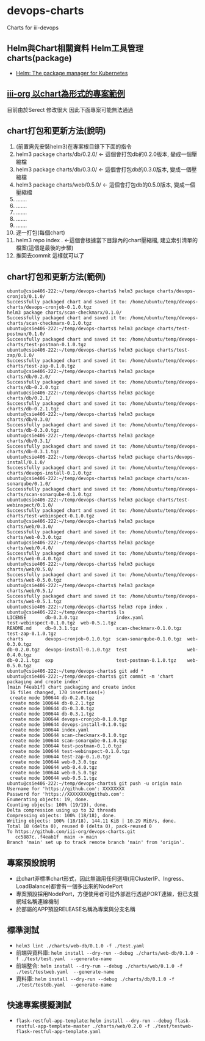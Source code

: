 # devops-charts
Charts for iii-devops

## Helm與Chart相關資料 Helm工具管理charts(package)
* [Helm: The package manager for Kubernetes](https://helm.sh/)

## [iii-org 以chart為形式的專案範例](https://github.com/iii-org/devops-charts/wiki/iii-org-%E4%BB%A5chart%E7%82%BA%E5%BD%A2%E5%BC%8F%E7%9A%84%E5%B0%88%E6%A1%88%E7%AF%84%E4%BE%8B)
目前由於Serect 修改很大 因此下面專案可能無法通過

## chart打包和更新方法(說明)
1. (前置需先安裝helm3)在專案根目錄下下面的指令
2. helm3 package charts/db/0.2.0/ <- 這個會打包db的0.2.0版本, 變成一個壓縮檔
3. helm3 package charts/db/0.3.0/ <- 這個會打包db的0.3.0版本, 變成一個壓縮檔
2. helm3 package charts/web/0.5.0/ <- 這個會打包db的0.5.0版本, 變成一個壓縮檔
3. .......
4. .......
5. .......
6. .......
7. .......
8. 逐一打包(每個chart)
9. helm3 repo index . <-這個會根據當下目錄內的chart壓縮檔, 建立索引清單的檔案(這個是最後的步驟)
10. 推回去commit 這樣就可以了
## chart打包和更新方法(範例)
```shell
ubuntu@csie406-222:~/temp/devops-charts$ helm3 package charts/devops-cronjob/0.1.0/
Successfully packaged chart and saved it to: /home/ubuntu/temp/devops-charts/devops-cronjob-0.1.0.tgz
helm3 package charts/scan-checkmarx/0.1.0/
Successfully packaged chart and saved it to: /home/ubuntu/temp/devops-charts/scan-checkmarx-0.1.0.tgz
ubuntu@csie406-222:~/temp/devops-charts$ helm3 package charts/test-postman/0.1.0/
Successfully packaged chart and saved it to: /home/ubuntu/temp/devops-charts/test-postman-0.1.0.tgz
ubuntu@csie406-222:~/temp/devops-charts$ helm3 package charts/test-zap/0.1.0/
Successfully packaged chart and saved it to: /home/ubuntu/temp/devops-charts/test-zap-0.1.0.tgz
ubuntu@csie406-222:~/temp/devops-charts$ helm3 package charts/db/0.2.0/
Successfully packaged chart and saved it to: /home/ubuntu/temp/devops-charts/db-0.2.0.tgz
ubuntu@csie406-222:~/temp/devops-charts$ helm3 package charts/db/0.2.1/
Successfully packaged chart and saved it to: /home/ubuntu/temp/devops-charts/db-0.2.1.tgz
ubuntu@csie406-222:~/temp/devops-charts$ helm3 package charts/db/0.3.0/
Successfully packaged chart and saved it to: /home/ubuntu/temp/devops-charts/db-0.3.0.tgz
ubuntu@csie406-222:~/temp/devops-charts$ helm3 package charts/db/0.3.1/
Successfully packaged chart and saved it to: /home/ubuntu/temp/devops-charts/db-0.3.1.tgz
ubuntu@csie406-222:~/temp/devops-charts$ helm3 package charts/devops-install/0.1.0/
Successfully packaged chart and saved it to: /home/ubuntu/temp/devops-charts/devops-install-0.1.0.tgz
ubuntu@csie406-222:~/temp/devops-charts$ helm3 package charts/scan-sonarqube/0.1.0/
Successfully packaged chart and saved it to: /home/ubuntu/temp/devops-charts/scan-sonarqube-0.1.0.tgz
ubuntu@csie406-222:~/temp/devops-charts$ helm3 package charts/test-webinspect/0.1.0/
Successfully packaged chart and saved it to: /home/ubuntu/temp/devops-charts/test-webinspect-0.1.0.tgz
ubuntu@csie406-222:~/temp/devops-charts$ helm3 package charts/web/0.3.0/
Successfully packaged chart and saved it to: /home/ubuntu/temp/devops-charts/web-0.3.0.tgz
ubuntu@csie406-222:~/temp/devops-charts$ helm3 package charts/web/0.4.0/
Successfully packaged chart and saved it to: /home/ubuntu/temp/devops-charts/web-0.4.0.tgz
ubuntu@csie406-222:~/temp/devops-charts$ helm3 package charts/web/0.5.0/
Successfully packaged chart and saved it to: /home/ubuntu/temp/devops-charts/web-0.5.0.tgz
ubuntu@csie406-222:~/temp/devops-charts$ helm3 package charts/web/0.5.1/
Successfully packaged chart and saved it to: /home/ubuntu/temp/devops-charts/web-0.5.1.tgz
ubuntu@csie406-222:~/temp/devops-charts$ helm3 repo index .
ubuntu@csie406-222:~/temp/devops-charts$ ls
LICENSE       db-0.3.0.tgz              index.yaml                test-webinspect-0.1.0.tgz  web-0.5.1.tgz
README.md     db-0.3.1.tgz              scan-checkmarx-0.1.0.tgz  test-zap-0.1.0.tgz
charts        devops-cronjob-0.1.0.tgz  scan-sonarqube-0.1.0.tgz  web-0.3.0.tgz
db-0.2.0.tgz  devops-install-0.1.0.tgz  test                      web-0.4.0.tgz
db-0.2.1.tgz  exp                       test-postman-0.1.0.tgz    web-0.5.0.tgz
ubuntu@csie406-222:~/temp/devops-charts$ git add *
ubuntu@csie406-222:~/temp/devops-charts$ git commit -m 'chart packaging and create index'
[main f4eab1f] chart packaging and create index
 16 files changed, 170 insertions(+)
 create mode 100644 db-0.2.0.tgz
 create mode 100644 db-0.2.1.tgz
 create mode 100644 db-0.3.0.tgz
 create mode 100644 db-0.3.1.tgz
 create mode 100644 devops-cronjob-0.1.0.tgz
 create mode 100644 devops-install-0.1.0.tgz
 create mode 100644 index.yaml
 create mode 100644 scan-checkmarx-0.1.0.tgz
 create mode 100644 scan-sonarqube-0.1.0.tgz
 create mode 100644 test-postman-0.1.0.tgz
 create mode 100644 test-webinspect-0.1.0.tgz
 create mode 100644 test-zap-0.1.0.tgz
 create mode 100644 web-0.3.0.tgz
 create mode 100644 web-0.4.0.tgz
 create mode 100644 web-0.5.0.tgz
 create mode 100644 web-0.5.1.tgz
ubuntu@csie406-222:~/temp/devops-charts$ git push -u origin main
Username for 'https://github.com': XXXXXXXX
Password for 'https://XXXXXXXX@github.com': 
Enumerating objects: 19, done.
Counting objects: 100% (19/19), done.
Delta compression using up to 32 threads
Compressing objects: 100% (18/18), done.
Writing objects: 100% (18/18), 144.11 KiB | 10.29 MiB/s, done.
Total 18 (delta 0), reused 0 (delta 0), pack-reused 0
To https://github.com/iii-org/devops-charts.git
   cc5887c..f4eab1f  main -> main
Branch 'main' set up to track remote branch 'main' from 'origin'.
```


## 專案預設說明
* 此chart非標準chart形式，因此無論用任何選項(用ClusterIP、Ingress、LoadBalance)都會有一個多出來的NodePort
* 專案預設採用NodePort，方便使用者可從外部進行透過PORT連線，但已支援網域名稱連線機制
* 於部屬的APP預設RELEASE名稱為專案與分支名稱

## 標準測試
* `helm3 lint ./charts/web-db/0.1.0 -f ./test.yaml`
* 前端與資料庫: `helm install --dry-run --debug ./charts/web-db/0.1.0 -f ./test/test.yaml  --generate-name`
* 前端整合: `helm install --dry-run --debug ./charts/web/0.1.0 -f ./test/testweb.yaml  --generate-name`
* 資料庫: `helm install --dry-run --debug ./charts/db/0.1.0 -f ./test/testdb.yaml  --generate-name`

## 快速專案模擬測試
* `flask-restful-app-template`: `helm install --dry-run --debug flask-restful-app-template-master ./charts/web/0.2.0 -f ./test/testweb-flask-restful-app-template.yaml`
